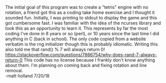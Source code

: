 The initial goal of this program was to create a "tetris" engine with no rotation, a friend got this as a coding take home exercise and I thought it sounded fun. Initially, I was printing to stdout to display the game and this got cumbersome fast. I was familiar with the idea of the ncurses library and took this as an opportunity to learn it. This represents by far the most coding I've done in 8 years or so (perl), or 10 years since the last time I did anything in C (back in school). The only code copied from a website verbatim is the rng initializer though this is probably idiomatic. Writing this also told me that rand() % 7 will always return 0! https://stackoverflow.com/questions/7866754/why-does-rand-7-always-return-0 This code has no license because I frankly don't know anything about them. I'm planning on coming back and fixing rotation and line removal.  
-matt holland 7/20/18

